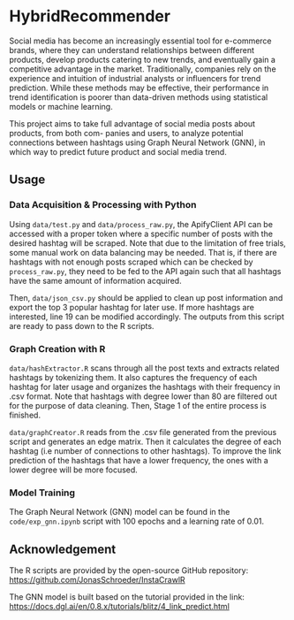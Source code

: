 # HybridRecommender

Social media has become an increasingly essential tool for e-commerce brands, where they can understand relationships between different products, develop products catering to new trends, and eventually gain a competitive advantage in the market. Traditionally, companies rely on the experience and intuition of industrial analysts or influencers for trend prediction. While these methods may be effective, their performance in trend identification is poorer than data-driven methods using statistical models or machine learning.

This project aims to take full advantage of social media posts about products, from both com- panies and users, to analyze potential connections between hashtags using Graph Neural Network (GNN), in which way to predict future product and social media trend.

## Usage
### Data Acquisition & Processing with Python
Using `data/test.py` and `data/process_raw.py`, the ApifyClient API can be accessed with a proper token where a specific number of posts with the desired hashtag will be scraped. Note that due to the limitation of free trials, some manual work on data balancing may be needed. That is, if there are hashtags with not enough posts scraped which can be checked by `process_raw.py`, they need to be fed to the API again such that all hashtags have the same amount of information acquired. 

Then, `data/json_csv.py` should be applied to clean up post information and export the top 3 popular hashtag for later use. If more hashtags are interested, line 19 can be modified accordingly. The outputs from this script are ready to pass down to the R scripts.

### Graph Creation with R
`data/hashExtractor.R` scans through all the post texts and extracts related hashtags by tokenizing them. It also captures the frequency of each hashtag for later usage and organizes the hashtags with their frequency in .csv format. Note that hashtags with degree lower than 80 are filtered out for the purpose of data cleaning. Then, Stage 1 of the entire process is finished.

`data/graphCreator.R` reads from the .csv file generated from the previous script and generates an edge matrix. Then it calculates the degree of each hashtag (i.e number of connections to other hashtags). To improve the link prediction of the hashtags that have a lower frequency, the ones with a lower degree will be more focused.

### Model Training
The Graph Neural Network (GNN) model can be found in the `code/exp_gnn.ipynb` script with 100 epochs and a learning rate of 0.01. 

## Acknowledgement
The R scripts are provided by the open-source GitHub repository: https://github.com/JonasSchroeder/InstaCrawlR

The GNN model is built based on the tutorial provided in the link: https://docs.dgl.ai/en/0.8.x/tutorials/blitz/4_link_predict.html

